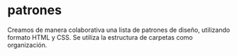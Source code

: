 # patrones
Creamos de manera colaborativa una lista de patrones de diseño, utilizando formato HTML y CSS.
Se utiliza la estructura de carpetas como organización.

